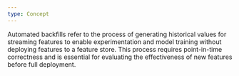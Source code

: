 ```yaml
---
type: Concept
---
```


Automated backfills refer to the process of generating historical values for streaming features to enable experimentation and model training without deploying features to a feature store. This process requires point-in-time correctness and is essential for evaluating the effectiveness of new features before full deployment.